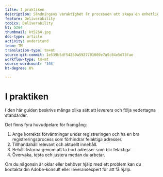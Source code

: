 ```yaml
---
title: I praktiken
description: Sändningens varaktighet är processen att skapa en enhetlig sändningsvolym och strategi för att upprätthålla ISP:s anseende.
feature: Deliverability
topics: Deliverability
kt: 5264
thumbnail: kt5264.jpg
doc-type: article
activity: understand
team: TM
translation-type: tm+mt
source-git-commit: 1e539b5df54250a5927701009e7a9c84e5d73fae
workflow-type: tm+mt
source-wordcount: '108'
ht-degree: 0%

---
```



# I praktiken

I den här guiden beskrivs många olika sätt att leverera och följa vedertagna standarder.

Det finns fyra huvudpelare för framgång:

1. Ange korrekta förväntningar under registreringen och ha en bra registreringsprocess som förhindrar felaktiga adresser.
2. Tillhandahåll relevant och aktuellt innehåll.
3. Behåll listorna genom att ta bort adresser som blir felaktiga.
4. Övervaka, testa och justera medan du arbetar.

Om du någonsin är oklar eller behöver hjälp med ett problem kan du kontakta din Adobe-konsult eller leveransexpert för att få hjälp.
